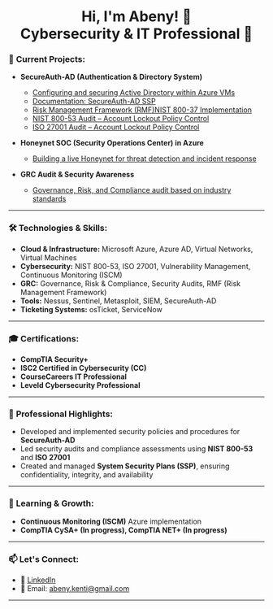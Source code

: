 <h1 align="center">Hi, I'm Abeny! 👋 <br/>Cybersecurity & IT Professional 🚀</h1> 

### 🚀 **Current Projects:**
- **SecureAuth-AD (Authentication & Directory System)**
  - [Configuring and securing Active Directory within Azure VMs](https://github.com/abenykenti/Azure-Active-Directory.git)  
  - [Documentation: SecureAuth-AD SSP](https://github.com/abenykenti/SecureAuth-AD-Access-Control-Policies-and-Procedures.git)
  - [Risk Management Framework (RMF)NIST 800-37 Implementation]()
  - [NIST 800-53 Audit – Account Lockout Policy Control]()
  - [ISO 27001 Audit – Account Lockout Policy Control]()

- **Honeynet SOC (Security Operations Center) in Azure**
  - [Building a live Honeynet for threat detection and incident response](https://github.com/abenykenti/Azure-Honeynet-SOC.git)  

- **GRC Audit & Security Awareness**
  - [Governance, Risk, and Compliance audit based on industry standards](https://github.com/abenykenti/Governance-Risk-and-Compliance-Audit-and-Security-Awareness.git)  

---

### 🛠 **Technologies & Skills:**
- **Cloud & Infrastructure:** Microsoft Azure, Azure AD, Virtual Networks, Virtual Machines  
- **Cybersecurity:** NIST 800-53, ISO 27001, Vulnerability Management, Continuous Monitoring (ISCM)  
- **GRC:** Governance, Risk & Compliance, Security Audits, RMF (Risk Management Framework)  
- **Tools:** Nessus, Sentinel, Metasploit, SIEM, SecureAuth-AD  
- **Ticketing Systems:** osTicket, ServiceNow  

---

### 🎓 **Certifications:**
- **CompTIA Security+**
- **ISC2 Certified in Cybersecurity (CC)**
- **CourseCareers IT Professional**
- **Leveld Cybersecurity Professional** 
---

### 💼 **Professional Highlights:**
- Developed and implemented security policies and procedures for **SecureAuth-AD**
- Led security audits and compliance assessments using **NIST 800-53** and **ISO 27001**
- Created and managed **System Security Plans (SSP)**, ensuring confidentiality, integrity, and availability  

---

### 🌱 **Learning & Growth:**
- **Continuous Monitoring (ISCM)** Azure implementation
- **CompTIA CySA+ (In progress), CompTIA NET+ (In progress)**
---

### 📫 **Let's Connect:**
- 💼 [LinkedIn](https://www.linkedin.com/in/your-profile)
- 📧 Email: [abeny.kenti@gmail.com](mailto:abeny.kenti@gmail.com)

---
